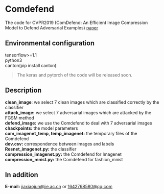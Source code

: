 # Comdefend
The code for CVPR2019 (ComDefend: An Efficient Image Compression Model to Defend Adversarial Examples)
[paper](https://www.baidu.com/link?url=NrtIyPvfWOUNFIHO1D9PXB0JHakPlBxfIR-0wTK-mJSyiYd1Ar6h60DtaNfKq9UK&wd=&eqid=8190a2e70000e65c000000035c9ed5b6)
## Environmental configuration
tensorflow>=1.1 </br>
python3 </br>
canton(pip install canton) </br>
> The keras and pytorch of the code will be released soon.
## Description
**clean_image**: we select 7 clean images which are classified correctly by the classifier </br>
**attack_image:** we select 7 adversarial images which are attacked by the FGSM method </br>
**defend_image:** we use the Comdefend to deal with 7 adversarial images</br>
**chackpoints:** the model parameters </br>
**com_imagenet_temp, temp_imagenet:** the temporary files of the Comdefend</br>
**dev.csv:** correspondence between images and labels</br>
**Resnet_imagenet.py:** the classifier </br>
**compression_imagenet.py:** the Comdefend for Imagenet</br>
**compression_mnist.py:** the Comdefend for fashion_mnist</br>
## In addition
**E-mail:** jiaxiaojun@iie.ac.cn or 1642768580@qq.com
